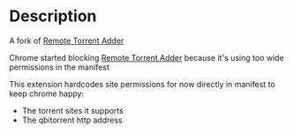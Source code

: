 # Description
A fork of [Remote Torrent Adder](https://github.com/bogenpirat/remote-torrent-adder)

Chrome started blocking [Remote Torrent Adder](https://github.com/bogenpirat/remote-torrent-adder) because it's using too wide permissions in the manifest

This extension hardcodes site permissions for now directly in manifest to keep chrome happy:
* The torrent sites it supports
* The qbitorrent http address
